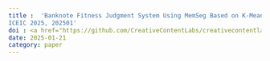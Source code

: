 ```yaml
---
title :  'Banknote Fitness Judgment System Using MemSeg Based on K-Means Memory Update, 
ICEIC 2025, 202501'
doi : <a href="https://github.com/CreativeContentLabs/creativecontentlabs.github.io/blob/develop/assets/papers/ICEIC2025_Banknote%20Fitness%20Judgment%20System%20Using%20MemSeg%20Based%20on%20K-Means%20Memory%20Update.pdf" download></a>
date: 2025-01-21
category: paper
---
```

